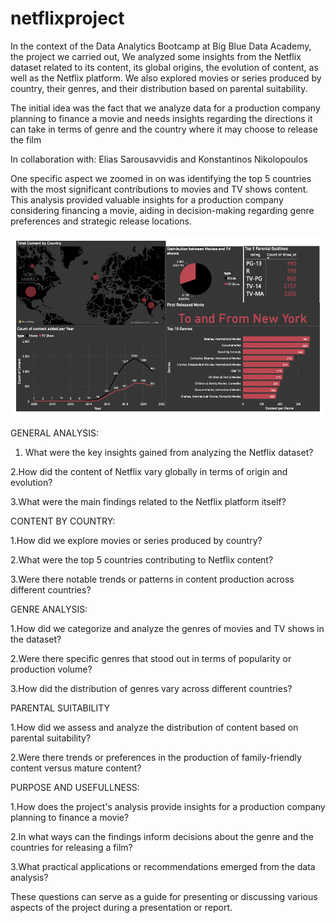# netflixproject

In the context of the Data Analytics Bootcamp at Big Blue Data Academy, the project we carried out, We analyzed some insights from the Netflix dataset related to its content, its global origins, the evolution of content, as well as the Netflix platform. We also explored movies or series produced by country, their genres, and their distribution based on parental suitability.

The initial idea was the fact that we analyze data for a production company planning to finance a movie and needs insights regarding the directions it can take in terms of genre and the country where it may choose to release the film

In collaboration with: Elias Sarousavvidis and Konstantinos Nikolopoulos

One specific aspect we zoomed in on was identifying the top 5 countries with the most significant contributions to movies and TV shows content. This analysis provided valuable insights for a production company considering financing a movie, aiding in decision-making regarding genre preferences and strategic release locations.

![Project Image](https://github.com/michaellaev/netflixproject/blob/main/netflix_topfive_content.png?raw=true)


GENERAL ANALYSIS:


1. What were the key insights gained from analyzing the Netflix dataset?

2.How did the content of Netflix vary globally in terms of origin and evolution?

3.What were the main findings related to the Netflix platform itself?


CONTENT BY COUNTRY:


1.How did we explore movies or series produced by country?

2.What were the top 5 countries contributing to Netflix content?

3.Were there notable trends or patterns in content production across different countries?


GENRE ANALYSIS:


1.How did we categorize and analyze the genres of movies and TV shows in the dataset?

2.Were there specific genres that stood out in terms of popularity or production volume?

3.How did the distribution of genres vary across different countries?


PARENTAL SUITABILITY


1.How did we assess and analyze the distribution of content based on parental suitability?

2.Were there trends or preferences in the production of family-friendly content versus mature content?


PURPOSE AND USEFULLNESS:


1.How does the project's analysis provide insights for a production company planning to finance a movie?

2.In what ways can the findings inform decisions about the genre and the countries for releasing a film?

3.What practical applications or recommendations emerged from the data analysis?


These questions can serve as a guide for presenting or discussing various aspects of the project during a presentation or report.


